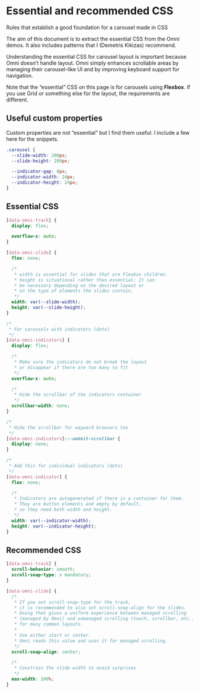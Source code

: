 
Essential and recommended CSS
================================================================================

Rules that establish a good foundation for a carousel made in CSS

The aim of this document is to extract the essential CSS from the Omni demos.
It also includes patterns that I (Demetris Kikizas) recommend.

Understanding the essential CSS for carousel layout is important because Omni
doesn’t handle layout. Omni simply enhances scrollable areas by managing their
carousel-like UI and by improving keyboard support for navigation.

Note that the “essential” CSS on this page is for carousels using **Flexbox**.
If you use Grid or something else for the layout, the requirements are different.


Useful custom properties
----------------------------------------

Custom properties are not “essential” but I find them useful.
I include a few here for the snippets.

```css
.carousel {
  --slide-width: 200px;
  --slide-height: 200px;

  --indicator-gap: 8px;
  --indicator-width: 24px;
  --indicator-height: 24px;
}
```


Essential CSS
----------------------------------------

```css
[data-omni-track] {
  display: flex;

  overflow-x: auto;
}

[data-omni-slide] {
  flex: none;

  /*
   * width is essential for slides that are Flexbox children.
   * height is situational rather than essential: It can
   * be necessary depending on the desired layout or
   * on the type of elements the slides contain.
   */
  width: var(--slide-width);
  height: var(--slide-height);
}

/*
 * For carousels with indicators (dots)
 */
[data-omni-indicators] {
  display: flex;

  /*
   * Make sure the indicators do not break the layout
   * or disappear if there are too many to fit
   */
  overflow-x: auto;

  /*
   * Hide the scrollbar of the indicators container
   */
  scrollbar-width: none;
}

/*
 * Hide the scrollbar for wayward browsers too
 */
[data-omni-indicators]::-webkit-scrollbar {
  display: none;
}

/*
 * Add this for individual indicators (dots)
 */
[data-omni-indicator] {
  flex: none;

  /*
   * Indicators are autogenerated if there is a container for them.
   * They are button elements and empty by default,
   * so they need both width and height.
   */
  width: var(--indicator-width);
  height: var(--indicator-height);
}
```


Recommended CSS
----------------------------------------

```css
[data-omni-track] {
  scroll-behavior: smooth;
  scroll-snap-type: x mandatory;
}

[data-omni-slide] {
  /*
   * If you set scroll-snap-type for the track,
   * it is recommended to also set scroll-snap-align for the slides.
   * Doing that gives a uniform experience between managed scrolling
   * (managed by Omni) and unmanaged scrolling (touch, scrollbar, etc.)
   * for many common layouts.
   *
   * Use either start or center.
   * Omni reads this value and uses it for managed scrolling.
   */
  scroll-snap-align: center;

  /*
   * Constrain the slide width to avoid surprises
   */
  max-width: 100%;
}
```
